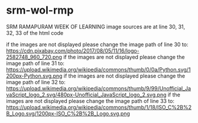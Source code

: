 # srm-wol-rmp
SRM RAMAPURAM WEEK OF LEARNING
image sources are at line 30, 31, 32, 33 of the html code

if the images are not displayed please change the image path of line 30 to:
    https://cdn.pixabay.com/photo/2017/08/05/11/16/logo-2582748_960_720.png
if the images are not displayed please change the image path of line 31 to:
    https://upload.wikimedia.org/wikipedia/commons/thumb/0/0a/Python.svg/1200px-Python.svg.png
if the images are not displayed please change the image path of line 32 to:
     https://upload.wikimedia.org/wikipedia/commons/thumb/9/99/Unofficial_JavaScript_logo_2.svg/480px-Unofficial_JavaScript_logo_2.svg.png
if the images are not displayed please change the image path of line 33 to:
     https://upload.wikimedia.org/wikipedia/commons/thumb/1/18/ISO_C%2B%2B_Logo.svg/1200px-ISO_C%2B%2B_Logo.svg.png



